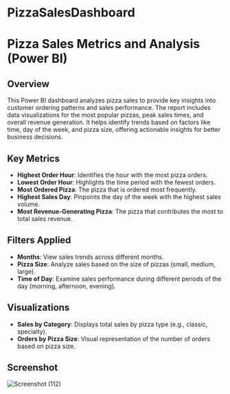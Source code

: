 # PizzaSalesDashboard
# Pizza Sales Metrics and Analysis (Power BI)

## Overview

This Power BI dashboard analyzes pizza sales to provide key insights into customer ordering patterns and sales performance. The report includes data visualizations for the most popular pizzas, peak sales times, and overall revenue generation. It helps identify trends based on factors like time, day of the week, and pizza size, offering actionable insights for better business decisions.

## Key Metrics

- **Highest Order Hour**: Identifies the hour with the most pizza orders.
- **Lowest Order Hour**: Highlights the time period with the fewest orders.
- **Most Ordered Pizza**: The pizza that is ordered most frequently.
- **Highest Sales Day**: Pinpoints the day of the week with the highest sales volume.
- **Most Revenue-Generating Pizza**: The pizza that contributes the most to total sales revenue.
  
## Filters Applied

- **Months**: View sales trends across different months.
- **Pizza Size**: Analyze sales based on the size of pizzas (small, medium, large).
- **Time of Day**: Examine sales performance during different periods of the day (morning, afternoon, evening).

## Visualizations

- **Sales by Category**: Displays total sales by pizza type (e.g., classic, specialty).
- **Orders by Pizza Size**: Visual representation of the number of orders based on pizza size.

## Screenshot


![Screenshot (112)](https://github.com/user-attachments/assets/379fa721-9f41-4702-a2b0-18ccb0e93aca)
